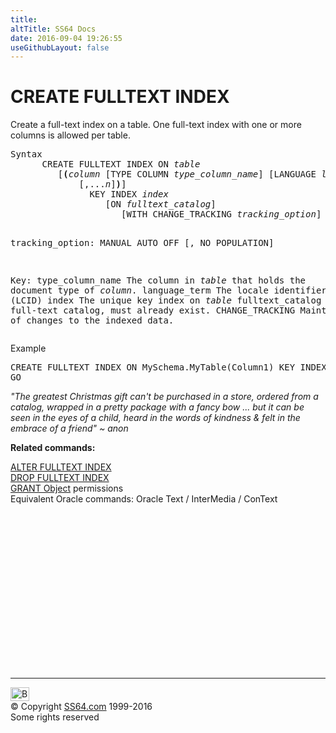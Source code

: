 ```yaml
---
title:
altTitle: SS64 Docs
date: 2016-09-04 19:26:55
useGithubLayout: false
---
```

<!-- #BeginLibraryItem "/Library/head_sql.lbi" --><!-- #EndLibraryItem --><h1>CREATE FULLTEXT INDEX</h1>
<p>Create a full-text index on  a table. One full-text index with  one or more columns is allowed per table.</p>
<pre>Syntax
      CREATE FULLTEXT INDEX ON <i>table</i>
         [<b>(</b><i>column</i> [TYPE COLUMN <i>type_column_name</i>] [LANGUAGE <i>language_term</i>]
             [,...<i>n</i>]<b>)</b>]
               KEY INDEX <i>index</i>
                  [ON <i>fulltext_catalog</i>]
                     [WITH CHANGE_TRACKING <i>tracking_option</i>]

tracking_option:
       MANUAL
       AUTO
       OFF [, NO POPULATION]

Key:
    type_column_name  The column in <i>table </i>that holds the document type of <i>column</i>.
    language_term     The locale identifier (LCID)
	 index             The unique key index on <i>table</i>
    fulltext_catalog  The full-text catalog, must already exist.
    CHANGE_TRACKING   Maintain a list of changes to the indexed data. </pre> 
<p>Example</p>
<pre>CREATE FULLTEXT INDEX ON MySchema.MyTable(Column1) KEY INDEX ui_identity_column;<br>GO</pre>
<p class="quote"><i>"The greatest Christmas gift can't be purchased in a store, ordered from a
  catalog, wrapped in a pretty package with a fancy bow ... but it can be seen
  in the eyes of a child, heard in the words of kindness &amp; felt in the embrace
of a friend" ~ anon </i></p>
<p><b>Related commands:</b></p>
<p>  <a href="fulltext_a.html">ALTER FULLTEXT INDEX</a><br>
  <a href="fulltext_d.html">DROP FULLTEXT INDEX</a>  <br>
  <a href="grant.html">GRANT Object</a> permissions  <br>
Equivalent Oracle commands:  Oracle Text / InterMedia / ConText </p><!-- #BeginLibraryItem "/Library/foot_sql.lbi" --><p>
<!-- ss64-sql -->
<ins class="adsbygoogle" style="display:inline-block;width:300px;height:250px" data-ad-client="ca-pub-6140977852749469" data-ad-slot="6953563613"></ins>
<script>
(adsbygoogle = window.adsbygoogle || []).push({});
</script></p>
<hr>
<div id="bl" class="footer"><a href="fulltext_c.html#"><img src="../images/top.png" width="30" height="22" alt="Back to the Top"></a></div>
<div id="br" class="footer, tagline">© Copyright <a href="http://ss64.com/">SS64.com</a> 1999-2016<br>
Some rights reserved</div><!-- #EndLibraryItem -->

